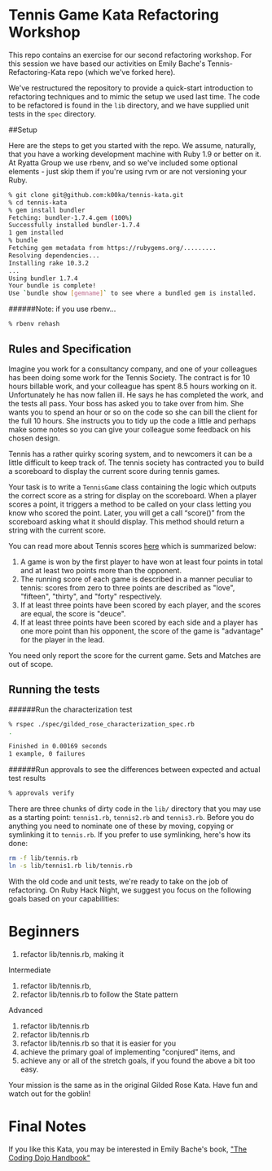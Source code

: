 Tennis Game Kata Refactoring Workshop
=====================================

This repo contains an exercise for our second refactoring workshop. For this session we have based our activities on Emily Bache's Tennis-Refactoring-Kata repo (which we've forked here).

We've restructured the repository to provide a quick-start introduction to refactoring techniques and to mimic the setup we used last time. The code to be refactored is found in the ``lib`` directory, and we have supplied unit tests in the ``spec`` directory.

##Setup

Here are the steps to get you started with the repo. We assume, naturally, that you have a working development machine with Ruby 1.9 or better on it. At Ryatta Group we use rbenv, and so we've included some optional elements - just skip them if you're using rvm or are not versioning your Ruby.

```sh
% git clone git@github.com:k00ka/tennis-kata.git
% cd tennis-kata
% gem install bundler
Fetching: bundler-1.7.4.gem (100%)
Successfully installed bundler-1.7.4
1 gem installed
% bundle
Fetching gem metadata from https://rubygems.org/.........
Resolving dependencies...
Installing rake 10.3.2
...
Using bundler 1.7.4
Your bundle is complete!
Use `bundle show [gemname]` to see where a bundled gem is installed.
```
######Note: if you use rbenv...
```sh
% rbenv rehash
```

## Rules and Specification

Imagine you work for a consultancy company, and one of your colleagues has been doing some work for the Tennis Society. The contract is for 10 hours billable work, and your colleague has spent 8.5 hours working on it. Unfortunately he has now fallen ill. He says he has completed the work, and the tests all pass. Your boss has asked you to take over from him. She wants you to spend an hour or so on the code so she can bill the client for the full 10 hours. She instructs you to tidy up the code a little and perhaps make some notes so you can give your colleague some feedback on his chosen design.

Tennis has a rather quirky scoring system, and to newcomers it can be a little difficult to keep track of. The tennis society has contracted you to build a scoreboard to display the current score during tennis games. 

Your task is to write a ``TennisGame`` class containing the logic which outputs the correct score as a string for display on the scoreboard. When a player scores a point, it triggers a method to be called on your class letting you know who scored the point. Later, you will get a call “score()” from the scoreboard asking what it should display. This method should return a string with the current score.

You can read more about Tennis scores [here](http://en.wikipedia.org/wiki/Tennis#Scoring) which is summarized below:

1. A game is won by the first player to have won at least four points in total and at least two points more than the opponent.
2. The running score of each game is described in a manner peculiar to tennis: scores from zero to three points are described as "love", "fifteen", "thirty", and "forty" respectively.
3. If at least three points have been scored by each player, and the scores are equal, the score is "deuce".
4. If at least three points have been scored by each side and a player has one more point than his opponent, the score of the game is "advantage" for the player in the lead.

You need only report the score for the current game. Sets and Matches are out of scope.


Running the tests
-----------------
######Run the characterization test 
```sh
% rspec ./spec/gilded_rose_characterization_spec.rb
.

Finished in 0.00169 seconds
1 example, 0 failures
```
######Run approvals to see the differences between expected and actual test results
```sh
% approvals verify
```


There are three chunks of dirty code in the ``lib/`` directory that you may use as a starting point: ``tennis1.rb``, ``tennis2.rb`` and ``tennis3.rb``. Before you do anything you need to nominate one of these by moving, copying or symlinking it to ``tennis.rb``. If you prefer to use symlinking, here's how its done:
```sh
rm -f lib/tennis.rb
ln -s lib/tennis1.rb lib/tennis.rb
```

With the old code and unit tests, we're ready to take on the job of refactoring. On Ruby Hack Night, we suggest you focus on the following goals based on your capabilities:

Beginners
===
1. refactor lib/tennis.rb, making it 

Intermediate
1. refactor lib/tennis.rb,
2. refactor lib/tennis.rb to follow the State pattern

Advanced
1. refactor lib/tennis.rb
2. refactor lib/tennis.rb
1. refactor lib/tennis.rb so that it is easier for you
2. achieve the primary goal of implementing "conjured" items, and
3. achieve any or all of the stretch goals, if you found the above a bit too easy.

Your mission is the same as in the original Gilded Rose Kata.  Have fun and watch out for the goblin!

Final Notes
===
If you like this Kata, you may be interested in Emily Bache's book, ["The Coding Dojo Handbook"](https://leanpub.com/codingdojohandbook)
